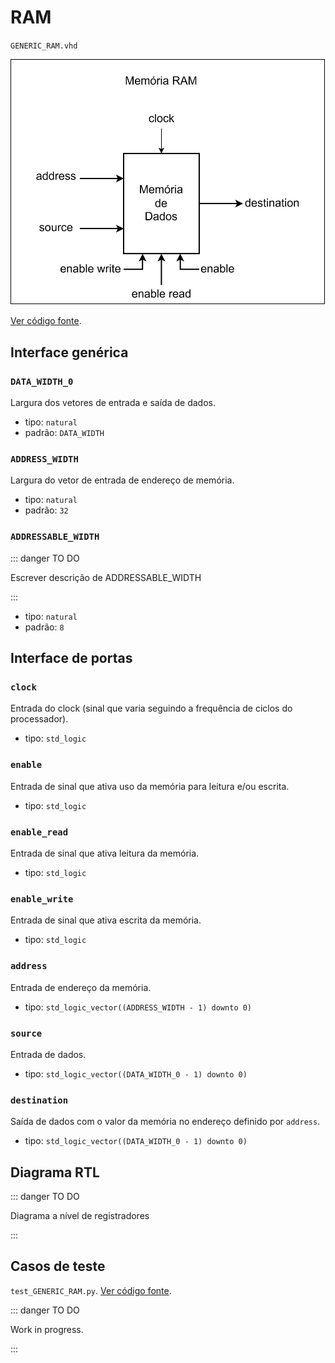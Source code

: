 # RAM

`GENERIC_RAM.vhd`

![Diagrama de portas da memória RAM](../../public/images/referencia/componentes/generic_ram.drawio.svg)

[Ver código fonte](https://github.com/pfeinsper/24a-CTI-RISCV/blob/main/src/GENERIC_RAM.vhd).

## Interface genérica


### `DATA_WIDTH_0`

Largura dos vetores de entrada e saída de dados.

- tipo: `natural`
- padrão: `DATA_WIDTH`

### `ADDRESS_WIDTH`

Largura do vetor de entrada de endereço de memória.

- tipo: `natural`
- padrão: `32`

### `ADDRESSABLE_WIDTH`

::: danger TO DO

Escrever descrição de ADDRESSABLE_WIDTH

:::

- tipo: `natural`
- padrão: `8`

## Interface de portas

### `clock`

Entrada do clock (sinal que varia seguindo a frequência de ciclos do processador).

- tipo: `std_logic`

### `enable`

Entrada de sinal que ativa uso da memória para leitura e/ou escrita.

- tipo: `std_logic`

### `enable_read`

Entrada de sinal que ativa leitura da memória.

- tipo: `std_logic`

### `enable_write`

Entrada de sinal que ativa escrita da memória.

- tipo: `std_logic`

### `address`

Entrada de endereço da memória.

- tipo: `std_logic_vector((ADDRESS_WIDTH - 1) downto 0)`

### `source`

Entrada de dados.

- tipo: `std_logic_vector((DATA_WIDTH_0 - 1) downto 0)`

### `destination`

Saída de dados com o valor da memória no endereço definido por `address`.

- tipo: `std_logic_vector((DATA_WIDTH_0 - 1) downto 0)`

## Diagrama RTL

::: danger TO DO

Diagrama a nível de registradores

:::

## Casos de teste

`test_GENERIC_RAM.py`.
[Ver código fonte](https://github.com/pfeinsper/24a-CTI-RISCV/blob/main/test/test_GENERIC_RAM.py).

::: danger TO DO

Work in progress.

:::
